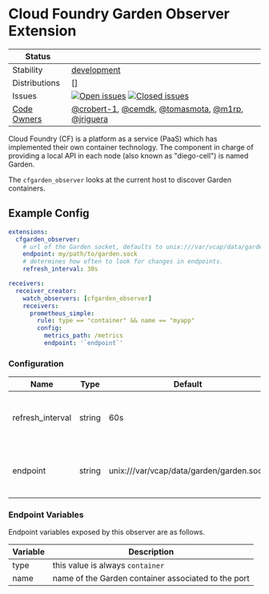 # Cloud Foundry Garden Observer Extension

<!-- status autogenerated section -->
| Status        |           |
| ------------- |-----------|
| Stability     | [development]  |
| Distributions | [] |
| Issues        | [![Open issues](https://img.shields.io/github/issues-search/open-telemetry/opentelemetry-collector-contrib?query=is%3Aissue%20is%3Aopen%20label%3Aextension%2Fcfgardenobserver%20&label=open&color=orange&logo=opentelemetry)](https://github.com/open-telemetry/opentelemetry-collector-contrib/issues?q=is%3Aopen+is%3Aissue+label%3Aextension%2Fcfgardenobserver) [![Closed issues](https://img.shields.io/github/issues-search/open-telemetry/opentelemetry-collector-contrib?query=is%3Aissue%20is%3Aclosed%20label%3Aextension%2Fcfgardenobserver%20&label=closed&color=blue&logo=opentelemetry)](https://github.com/open-telemetry/opentelemetry-collector-contrib/issues?q=is%3Aclosed+is%3Aissue+label%3Aextension%2Fcfgardenobserver) |
| [Code Owners](https://github.com/open-telemetry/opentelemetry-collector-contrib/blob/main/CONTRIBUTING.md#becoming-a-code-owner)    | [@crobert-1](https://www.github.com/crobert-1), [@cemdk](https://www.github.com/cemdk), [@tomasmota](https://www.github.com/tomasmota), [@m1rp](https://www.github.com/m1rp), [@jriguera](https://www.github.com/jriguera) |

[development]: https://github.com/open-telemetry/opentelemetry-collector#development
<!-- end autogenerated section -->

Cloud Foundry (CF) is a platform as a service (PaaS) which has implemented their own container technology. The component in charge of providing a local API in each node (also known as "diego-cell") is named Garden.

The `cfgarden_observer` looks at the current host to discover Garden containers.

## Example Config

```yaml
extensions:
  cfgarden_observer:
    # url of the Garden socket, defaults to unix:///var/vcap/data/garden/garden.sock 
    endpoint: my/path/to/garden.sock
    # determines how often to look for changes in endpoints.
    refresh_interval: 30s

receivers:
  receiver_creator:
    watch_observers: [cfgarden_observer]
    receivers:
      prometheus_simple:
        rule: type == "container" && name == "myapp"
        config:
          metrics_path: /metrics
          endpoint: '`endpoint`'
```

### Configuration

| Name             | Type   | Default                                  | Docs                                                   |
|------------------|--------|------------------------------------------|--------------------------------------------------------|
| refresh_interval | string | 60s                                      | Determines how often to look for changes in endpoints. |
| endpoint         | string | unix:///var/vcap/data/garden/garden.sock | The endpoint to connect to the Garden API.             |

### Endpoint Variables

Endpoint variables exposed by this observer are as follows.

| Variable  | Description                                                                                |
|-----------|--------------------------------------------------------------------------------------------|
| type      | this value is always `container`                                                                              |
| name      | name of the Garden container associated to the port                                        |
